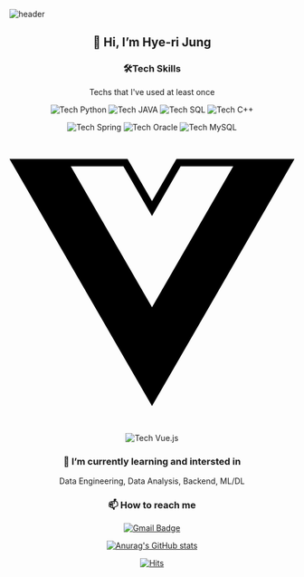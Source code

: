 
![header](https://capsule-render.vercel.app/api?type=wave&color=auto&height=300&section=header&text=HYERI%20JUNG&fontSize=90)

<div align=center>

## 👋 Hi, I’m **Hye-ri Jung**
 
### 🛠Tech Skills
Techs that I've used at least once

![Tech Python](http://img.shields.io/badge/-Python-blue?style=flat-square&logo=python&logoColor=white)
![Tech JAVA](http://img.shields.io/badge/-JAVA-orange?style=flat-square&logo=java&logoColor=white)
![Tech SQL](http://img.shields.io/badge/-SQL-pink?style=flat-square&logo=sql&logoColor=white)
![Tech C++](http://img.shields.io/badge/-C++-blueviolet?style=flat-square&logoColor=white)

![Tech Spring](http://img.shields.io/badge/-SpringBoot-green?style=flat-square&logo=spring&logoColor=white)
![Tech Oracle](http://img.shields.io/badge/-Oracle-red?style=flat-square&logo=oracle&logoColor=white)
![Tech MySQL](http://img.shields.io/badge/-MySQL-#4479A1?style=flat-square&logo=oracle&logoColor=white)
 
<svg role="img" viewBox="0 0 24 24" xmlns="http://www.w3.org/2000/svg"><title>Vue.js</title><path d="M24,1.61H14.06L12,5.16,9.94,1.61H0L12,22.39ZM12,14.08,5.16,2.23H9.59L12,6.41l2.41-4.18h4.43Z"/></svg>
 
![Tech Vue.js](http://img.shields.io/badge/-Vue.js-#4FC08D?style=flat-square&logo=oracle&logoColor=white)
 
 
 
### 🌱 I’m currently learning and intersted in
Data Engineering, Data Analysis, Backend, ML/DL

### 📫 How to reach me 
[![Gmail Badge](https://img.shields.io/badge/Gmail-d14836?style=flat-square&logo=Gmail&logoColor=white&link=mailto:hyerijung0903@gmail.com)](mailto:hyerijung0903@gmail.com) 


[![Anurag's GitHub stats](https://github-readme-stats.vercel.app/api?username=hyeri0903)](https://github.com/anuraghazra/github-readme-stats)


[![Hits](https://hits.seeyoufarm.com/api/count/incr/badge.svg?url=https%3A%2F%2Fgithub.com%2Fhyeri0903&count_bg=%2379C83D&title_bg=%23555555&icon=&icon_color=%23E7E7E7&title=hits&edge_flat=false)](https://hits.seeyoufarm.com)

</div>
<!---
hyeri0903/hyeri0903 is a ✨ special ✨ repository because its `README.md` (this file) appears on your GitHub profile.
You can click the Preview link to take a look at your changes.
--->
